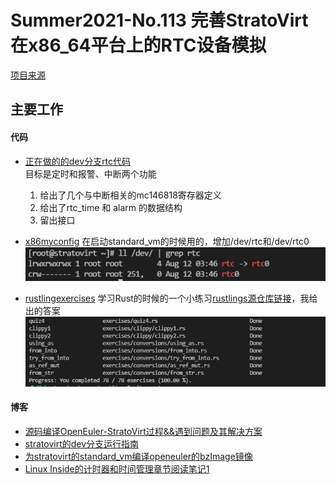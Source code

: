# Summer2021-No.113 完善StratoVirt在x86_64平台上的RTC设备模拟


[项目来源](https://gitee.com/openeuler-competition/summer-2021/issues/I3Q0Q5)

## 主要工作

#### 代码

* [正在做的的dev分支rtc代码](./source/rtc.rs)  
	目标是定时和报警、中断两个功能
	
	1. 给出了几个与中断相关的mc146818寄存器定义
	2. 给出了rtc_time 和 alarm 的数据结构
	3. 留出接口
	
	
	
* [x86myconfig](./source/x86myconfig) 在启动standard_vm的时候用的，增加/dev/rtc和/dev/rtc0
 ![image-20210812114832401](README.assets/image-20210812114832401.png)

* [rustlingexercises](./source/rustlingexercises)  学习Rust的时候的一个小练习[rustlings源仓库链接](https://github.com/rust-lang/rustlings)，我给出的答案
 ![image-20210812114210826](README.assets/image-20210812114210826.png)




#### 博客
* [源码编译OpenEuler-StratoVirt过程&&遇到问题及其解决方案](https://blog.csdn.net/qq_41675544/article/details/118734676?spm=1001.2014.3001.5501)
* [stratovirt的dev分支运行指南](https://blog.csdn.net/qq_41675544/article/details/119175267?spm=1001.2014.3001.5501)
* [为stratovirt的standard_vm编译openeuler的bzImage镜像](https://blog.csdn.net/qq_41675544/article/details/119281252?spm=1001.2014.3001.5501)
* [Linux Inside的计时器和时间管理章节阅读笔记1](https://blog.csdn.net/qq_41675544/article/details/119488579?spm=1001.2014.3001.5501)





